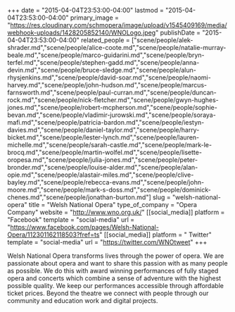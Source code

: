+++
date = "2015-04-04T23:53:00-04:00"
lastmod = "2015-04-04T23:53:00-04:00"
primary_image = "https://res.cloudinary.com/schmopera/image/upload/v1545409169/media/webhook-uploads/1428205852140/WNOLogo.jpeg"
publishDate = "2015-04-04T23:53:00-04:00"
related_people = ["scene/people/alek-shrader.md","scene/people/alice-coote.md","scene/people/natalie-murray-beale.md","scene/people/marco-guidarini.md","scene/people/bryn-terfel.md","scene/people/stephen-gadd.md","scene/people/anna-devin.md","scene/people/bruce-sledge.md","scene/people/alun-rhysjenkins.md","scene/people/david-soar.md","scene/people/naomi-harvey.md","scene/people/john-hudson.md","scene/people/marcus-farnsworth.md","scene/people/paul-curran.md","scene/people/duncan-rock.md","scene/people/nick-fletcher.md","scene/people/gwyn-hughes-jones.md","scene/people/robert-mcpherson.md","scene/people/sophie-bevan.md","scene/people/vladimir-jurowski.md","scene/people/soraya-mafi.md","scene/people/patricia-bardon.md","scene/people/iestyn-davies.md","scene/people/daniel-taylor.md","scene/people/harry-bicket.md","scene/people/lester-lynch.md","scene/people/lauren-michelle.md","scene/people/sarah-castle.md","scene/people/mark-le-brocq.md","scene/people/martin-wolfel.md","scene/people/lisette-oropesa.md","scene/people/julia-jones.md","scene/people/peter-bronder.md","scene/people/louise-alder.md","scene/people/alan-opie.md","scene/people/alastair-miles.md","scene/people/clive-bayley.md","scene/people/rebecca-evans.md","scene/people/john-moore.md","scene/people/mark-s-doss.md","scene/people/dominick-chenes.md","scene/people/jonathan-burton.md"]
slug = "welsh-national-opera"
title = "Welsh National Opera"
type_of_company = "Opera Company"
website = "http://www.wno.org.uk/"
[[social_media]]
platform = "Facebook"
template = "social-media"
url = "https://www.facebook.com/pages/Welsh-National-Opera/112301162118503?fref=ts"
[[social_media]]
platform = " Twitter"
template = "social-media"
url = "https://twitter.com/WNOtweet"
+++

<p>
	Welsh National Opera transforms lives through the power of opera. We are passionate about opera and want to share this passion with as many people as possible. We do this with award winning performances of fully staged opera and concerts which combine a sense of adventure with the highest possible quality. We keep our performances accessible through affordable ticket prices. Beyond the theatre we connect with people through our community and education work and digital projects.
</p>

